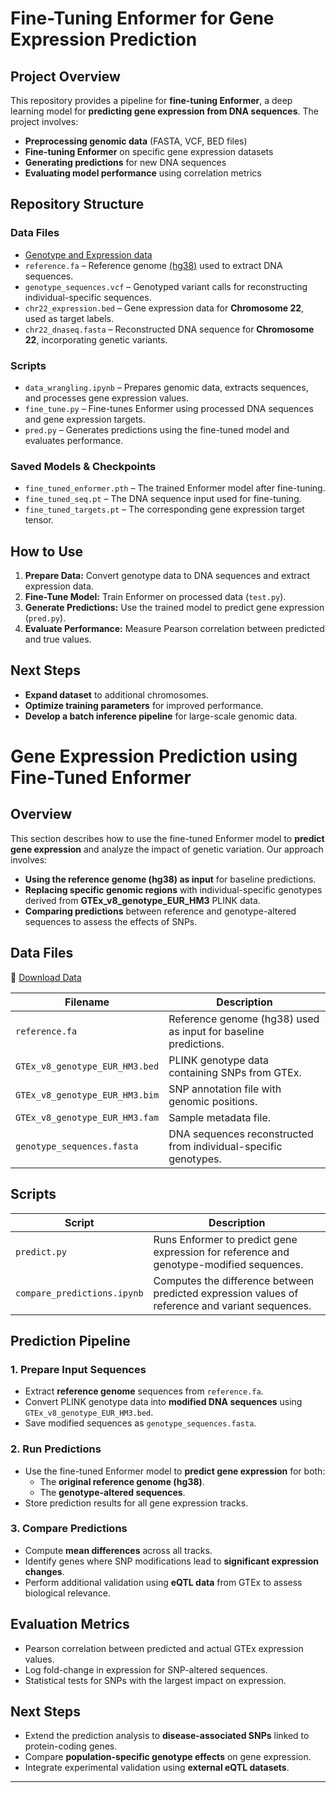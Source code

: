 # Fine-Tuning Enformer for Gene Expression Prediction

## Project Overview
This repository provides a pipeline for **fine-tuning Enformer**, a deep learning model for **predicting gene expression from DNA sequences**. The project involves:
- **Preprocessing genomic data** (FASTA, VCF, BED files)
- **Fine-tuning Enformer** on specific gene expression datasets
- **Generating predictions** for new DNA sequences
- **Evaluating model performance** using correlation metrics

## Repository Structure
### Data Files 
- [Genotype and Expression data](https://drive.google.com/drive/folders/1AtvTrPzwBOiXBU9UnPYDj1_iP2aka46q?usp=sharing)
- `reference.fa` – Reference genome [(hg38)](https://ftp.ensembl.org/pub/release-113/fasta/homo_sapiens/dna/Homo_sapiens.GRCh38.dna.primary_assembly.fa.gz) used to extract DNA sequences.
- `genotype_sequences.vcf` – Genotyped variant calls for reconstructing individual-specific sequences.
- `chr22_expression.bed` – Gene expression data for **Chromosome 22**, used as target labels.
- `chr22_dnaseq.fasta` – Reconstructed DNA sequence for **Chromosome 22**, incorporating genetic variants.

### Scripts 
- `data_wrangling.ipynb` – Prepares genomic data, extracts sequences, and processes gene expression values.
- `fine_tune.py` – Fine-tunes Enformer using processed DNA sequences and gene expression targets.
- `pred.py` – Generates predictions using the fine-tuned model and evaluates performance.

### Saved Models & Checkpoints
- `fine_tuned_enformer.pth` – The trained Enformer model after fine-tuning.
- `fine_tuned_seq.pt` – The DNA sequence input used for fine-tuning.
- `fine_tuned_targets.pt` – The corresponding gene expression target tensor.

## How to Use
1. **Prepare Data:** Convert genotype data to DNA sequences and extract expression data. 
2. **Fine-Tune Model:** Train Enformer on processed data (`test.py`).
3. **Generate Predictions:** Use the trained model to predict gene expression (`pred.py`).
4. **Evaluate Performance:** Measure Pearson correlation between predicted and true values.

## Next Steps
- **Expand dataset** to additional chromosomes.
- **Optimize training parameters** for improved performance.
- **Develop a batch inference pipeline** for large-scale genomic data.


# **Gene Expression Prediction using Fine-Tuned Enformer**

## **Overview**
This section describes how to use the fine-tuned Enformer model to **predict gene expression** and analyze the impact of genetic variation. Our approach involves:
- **Using the reference genome (hg38) as input** for baseline predictions.
- **Replacing specific genomic regions** with individual-specific genotypes derived from **GTEx_v8_genotype_EUR_HM3** PLINK data.
- **Comparing predictions** between reference and genotype-altered sequences to assess the effects of SNPs.

## **Data Files**
📂 [Download Data](https://drive.google.com/drive/folders/1AtvTrPzwBOiXBU9UnPYDj1_iP2aka46q?usp=sharing)

| Filename | Description |
|----------|-------------|
| `reference.fa` | Reference genome (hg38) used as input for baseline predictions. |
| `GTEx_v8_genotype_EUR_HM3.bed` | PLINK genotype data containing SNPs from GTEx. |
| `GTEx_v8_genotype_EUR_HM3.bim` | SNP annotation file with genomic positions. |
| `GTEx_v8_genotype_EUR_HM3.fam` | Sample metadata file. |
| `genotype_sequences.fasta` | DNA sequences reconstructed from individual-specific genotypes. |

## **Scripts**
| Script | Description |
|--------|-------------|
| `predict.py` | Runs Enformer to predict gene expression for reference and genotype-modified sequences. |
| `compare_predictions.ipynb` | Computes the difference between predicted expression values of reference and variant sequences. |

## **Prediction Pipeline**
### **1. Prepare Input Sequences**
- Extract **reference genome** sequences from `reference.fa`.
- Convert PLINK genotype data into **modified DNA sequences** using `GTEx_v8_genotype_EUR_HM3.bed`.
- Save modified sequences as `genotype_sequences.fasta`.

### **2. Run Predictions**
- Use the fine-tuned Enformer model to **predict gene expression** for both:
  - The **original reference genome (hg38)**.
  - The **genotype-altered sequences**.
- Store prediction results for all gene expression tracks.

### **3. Compare Predictions**
- Compute **mean differences** across all tracks.
- Identify genes where SNP modifications lead to **significant expression changes**.
- Perform additional validation using **eQTL data** from GTEx to assess biological relevance.

## **Evaluation Metrics**
- Pearson correlation between predicted and actual GTEx expression values.
- Log fold-change in expression for SNP-altered sequences.
- Statistical tests for SNPs with the largest impact on expression.

## **Next Steps**
- Extend the prediction analysis to **disease-associated SNPs** linked to protein-coding genes.
- Compare **population-specific genotype effects** on gene expression.
- Integrate experimental validation using **external eQTL datasets**.

---






